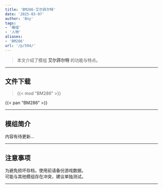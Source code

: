 ```yaml
---
title: 'BM286-艾尔菲尔特'
date: '2025-03-07'
author: 'Bny'
tags:
- '模组'
- '人物'
aliases:
- 'BM286'
url: '/p/594/'
---
```


> 本文介绍了模组 **艾尔菲尔特** 的功能与特点。

---

## 文件下载  

> {{< mod "BM286" >}}  

{{< pan "BM286" >}}  

---

## 模组简介

>  
内容有待更新...  

---

## 注意事项

>  
为避免损坏存档，使用前请备份游戏数据。  
可能与其他模组存在冲突，建议单独测试。  

---


